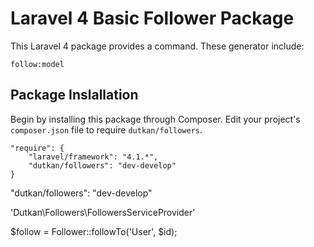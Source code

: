 # Laravel 4 Basic Follower Package
This Laravel 4 package provides a command. These generator include:

`follow:model`

## Package Inslallation

Begin by installing this package through Composer. Edit your project's `composer.json` file to require `dutkan/followers`.

	"require": {
		"laravel/framework": "4.1.*",
		"dutkan/followers": "dev-develop"
	}
"dutkan/followers": "dev-develop"

'Dutkan\Followers\FollowersServiceProvider'

$follow = Follower::followTo('User', $id);
